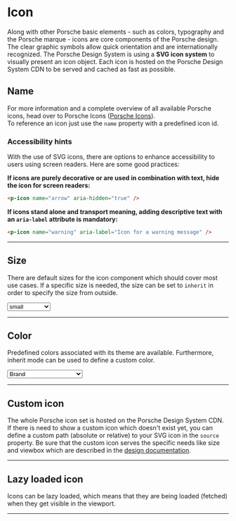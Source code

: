 # Icon

Along with other Porsche basic elements - such as colors, typography and the Porsche marque - icons are core components of the Porsche design. 
The clear graphic symbols allow quick orientation and are internationally recognized.
The Porsche Design System is using a **SVG icon system** to visually present an icon object. 
Each icon is hosted on the Porsche Design System CDN to be served and cached as fast as possible.


## Name

For more information and a complete overview of all available Porsche icons, head over to Porsche Icons ([Porsche Icons](https://icons.porsche.com)).  
To reference an icon just use the `name` property with a predefined icon id.

<Playground :markup="name" :config="config"></Playground>

### <p-icon name="accessibility" size="medium" color="notification-neutral" aria-hidden="true"></p-icon> Accessibility hints
With the use of SVG icons, there are options to enhance accessibility to users using screen readers. Here are some good practices:

**If icons are purely decorative or are used in combination with text, hide the icon for screen readers:**
```html
<p-icon name="arrow" aria-hidden="true" />
```

**If icons stand alone and transport meaning, adding descriptive text with an `aria-label` attribute is mandatory:**
```html
<p-icon name="warning" aria-label="Icon for a warning message" />
```
    
---

## Size

There are default sizes for the icon component which should cover most use cases. If a specific size is needed, the size can be set to `inherit` in order to specify the size from outside.

<Playground :markup="sizeMarkup" :config="config">
  <select v-model="size">
    <option disabled>Select a size</option>
    <option>small</option>
    <option>medium</option>
    <option>large</option>
    <option>inherit</option>
  </select>
</Playground>
    
---

## Color
Predefined colors associated with its theme are available. Furthermore, inherit mode can be used to define a custom color.

<Playground :markup="colorMarkup" :config="config">
  <select v-model="color">
    <option disabled>Select a color</option>
    <option value="brand">Brand</option>
    <option value="default">Default</option>
    <option value="neutral-contrast-high">Neutral Contrast High</option>
    <option value="neutral-contrast-medium">Neutral Contrast Medium</option>
    <option value="neutral-contrast-low">Neutral Contrast Low</option>
    <option value="notification-success">Notification Success</option>
    <option value="notification-warning">Notification Warning</option>
    <option value="notification-error">Notification Error</option>
    <option value="notification-neutral">Notification Neutral</option>
    <option value="inherit">Inherit</option>
  </select>
</Playground>

---

## Custom icon
The whole Porsche icon set is hosted on the Porsche Design System CDN. If there is need to show a custom icon which doesn't exist yet, you can define a custom path (absolute or relative) to your SVG icon in the `source` property. Be sure that the custom icon serves the specific needs like size and viewbox which are described in the [design documentation](components/icon/design).

<Playground :markup="custom" :config="config"></Playground>

---

## Lazy loaded icon
Icons can be lazy loaded, which means that they are being loaded (fetched) when they get visible in the viewport.

<Playground :markup="lazy" :config="config"></Playground>

---

<script lang="ts">
  import Vue from 'vue';
  import Component from 'vue-class-component';
  import { capitalCase } from 'change-case';
  import { ICONS_MANIFEST } from '@porsche-design-system/assets';
  
  @Component
  export default class Code extends Vue {
    config = { themeable: true };

    size = 'large';
    color = 'brand';
    
    get name() {
      return Object.keys(ICONS_MANIFEST).map(x => `<p-icon name="${x}" aria-label="${capitalCase(x)} icon"></p-icon>`).join('\n');
    }
    
    get sizeMarkup() {
      const style = this.size === 'inherit' ? ' style="width: 96px; height: 96px;"' : '';
      return `<p-icon size="${this.size}" name="highway" aria-label="Highway icon"${style}></p-icon>`
    }
    
    get colorMarkup() {
      const style = this.color === 'inherit' ? ' style="color: deeppink"' : '';
      return `<p-icon name="highway" color="${this.color}" aria-label="Highway icon"${style}></p-icon>`
    }
    
    custom =
`<p-icon source="${require('./assets/icon-custom-kaixin.svg')}" aria-label="Icon for social media platform Kaixin"></p-icon>`;

    lazy =
`<p-icon name="information" lazy="true" aria-label="Information icon" />`;
  }
</script>